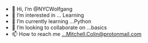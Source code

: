 - 👋 Hi, I’m @NYCWolfgang
- 👀 I’m interested in ... Learning
- 🌱 I’m currently learning ...Python
- 💞️ I’m looking to collaborate on ...basics
- 📫 How to reach me ...Mitchell.Colin@protonmail.com

<!---
NYCWolfgang/NYCWolfgang is a ✨ special ✨ repository because its `README.md` (this file) appears on your GitHub profile.
You can click the Preview link to take a look at your changes.
--->
